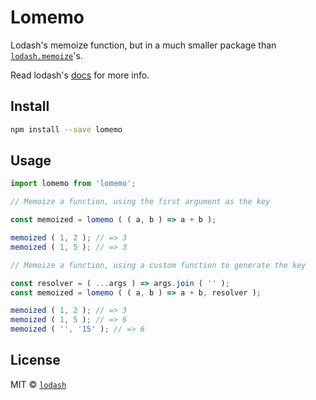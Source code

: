 # Lomemo

Lodash's memoize function, but in a much smaller package than [`lodash.memoize`](https://www.npmjs.com/package/lodash.memoize)'s.

Read lodash's [docs](https://lodash.com/docs/4.17.15#memoize) for more info.

## Install

```sh
npm install --save lomemo
```

## Usage

```ts
import lomemo from 'lomemo';

// Memoize a function, using the first argument as the key

const memoized = lomemo ( ( a, b ) => a + b );

memoized ( 1, 2 ); // => 3
memoized ( 1, 5 ); // => 3

// Memoize a function, using a custom function to generate the key

const resolver = ( ...args ) => args.join ( '' );
const memoized = lomemo ( ( a, b ) => a + b, resolver );

memoized ( 1, 2 ); // => 3
memoized ( 1, 5 ); // => 6
memoized ( '', '15' ); // => 6
```

## License

MIT © [`lodash`](https://github.com/lodash/lodash)
